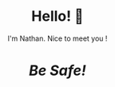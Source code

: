 

<!--[![]()-->

<h1 align='center'> Hello! 👋 </h1>

<!--
**DournauxNathan/DournauxNathan** is a ✨ _special_ ✨ repository because its `README.md` (this file) appears on your GitHub profile.

Here are some ideas to get you started:

- 🔭 I’m currently working on ...
- 🌱 I’m currently learning ...
- 👯 I’m looking to collaborate on ...
- 🤔 I’m looking for help with ...
- 💬 Ask me about ...
- 📫 How to reach me: ...
- 😄 Pronouns: ...
- ⚡ Fun fact: ...
-->

<p align='center'>
I'm Nathan. Nice to meet you !
</p>

<h1 align='center'><i>Be Safe!</i></h1>

